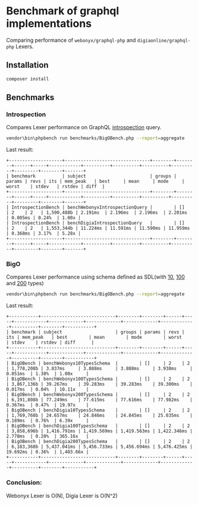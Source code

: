 # Benchmark of graphql implementations

Comparing performance of `webonyx/graphql-php` and `digiaonline/graphql-php` Lexers.

## Installation

```sh
composer install
```

## Benchmarks
### Introspection
Compares Lexer performance on GraphQL [introspection](benchmarks/resources/introspection.graphql) query.

```sh
vendor\bin\phpbench run benchmarks/BigOBench.php --report=aggregate
```

Last result:
```
+--------------------+--------------------------------+--------+--------+------+-----+------------+----------+----------+----------+----------+---------+--------+-------+
| benchmark          | subject                        | groups | params | revs | its | mem_peak   | best     | mean     | mode     | worst    | stdev   | rstdev | diff  |
+--------------------+--------------------------------+--------+--------+------+-----+------------+----------+----------+----------+----------+---------+--------+-------+
| IntrospectionBench | benchWebonyxIntrospectionQuery |        | []     | 2    | 2   | 1,590,488b | 2.191ms  | 2.196ms  | 2.196ms  | 2.201ms  | 0.005ms | 0.24%  | 1.00x |
| IntrospectionBench | benchDigiaIntrospectionQuery   |        | []     | 2    | 2   | 1,553,344b | 11.224ms | 11.591ms | 11.590ms | 11.959ms | 0.368ms | 3.17%  | 5.28x |
+--------------------+--------------------------------+--------+--------+------+-----+------------+----------+----------+----------+----------+---------+--------+-------+
```

### BigO
Compares Lexer performance using schema defined as SDL(with 
[10](benchmarks/resources/schema_10types.graphqls), 
[100](benchmarks/resources/schema_100types.graphqls) and 
[200](benchmarks/resources/schema_200types.graphqls) types)

```sh
vendor\bin\phpbench run benchmarks/BigOBench.php --report=aggregate
```

Last result:
```
+-----------+----------------------------+--------+--------+------+-----+------------+-------------+-------------+-------------+-------------+----------+--------+-----------+
| benchmark | subject                    | groups | params | revs | its | mem_peak   | best        | mean        | mode        | worst       | stdev    | rstdev | diff      |
+-----------+----------------------------+--------+--------+------+-----+------------+-------------+-------------+-------------+-------------+----------+--------+-----------+
| BigOBench | benchWebonyx10TypesSchema  |        | []     | 2    | 2   | 1,778,208b | 3.837ms     | 3.888ms     | 3.888ms     | 3.938ms     | 0.051ms  | 1.30%  | 1.00x     |
| BigOBench | benchWebonyx100TypesSchema |        | []     | 2    | 2   | 3,867,136b | 39.267ms    | 39.283ms    | 39.283ms    | 39.300ms    | 0.017ms  | 0.04%  | 10.11x    |
| BigOBench | benchWebonyx200TypesSchema |        | []     | 2    | 2   | 6,191,808b | 77.249ms    | 77.615ms    | 77.616ms    | 77.982ms    | 0.367ms  | 0.47%  | 19.97x    |
| BigOBench | benchDigia10TypesSchema    |        | []     | 2    | 2   | 1,769,760b | 24.657ms    | 24.846ms    | 24.845ms    | 25.035ms    | 0.189ms  | 0.76%  | 6.39x     |
| BigOBench | benchDigia100TypesSchema   |        | []     | 2    | 2   | 3,858,696b | 1,416.791ms | 1,419.569ms | 1,419.563ms | 1,422.346ms | 2.778ms  | 0.20%  | 365.16x   |
| BigOBench | benchDigia200TypesSchema   |        | []     | 2    | 2   | 6,183,368b | 5,437.041ms | 5,456.733ms | 5,456.694ms | 5,476.425ms | 19.692ms | 0.36%  | 1,403.66x |
+-----------+----------------------------+--------+--------+------+-----+------------+-------------+-------------+-------------+-------------+----------+--------+-----------+
```

### Conclusion:
Webonyx Lexer is O(N), Digia Lexer is O(N^2)
